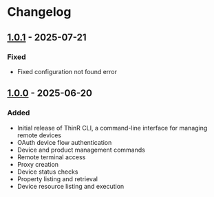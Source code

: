 # Changelog

## [1.0.1] - 2025-07-21

### Fixed

- Fixed configuration not found error

## [1.0.0] - 2025-06-20

### Added

- Initial release of ThinR CLI, a command-line interface for managing remote devices
- OAuth device flow authentication
- Device and product management commands
- Remote terminal access
- Proxy creation
- Device status checks
- Property listing and retrieval
- Device resource listing and execution

[1.0.1]: https://github.com/Thin-Remote/thinr-cli/compare/1.0.0...1.0.1
[1.0.0]: https://github.com/Thin-Remote/thinr-cli/tag/1.0.0
